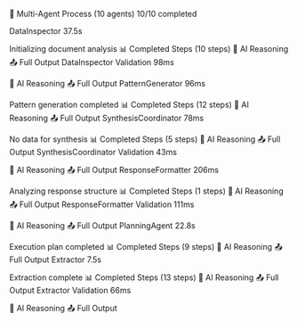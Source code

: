 🤖 Multi-Agent Process (10 agents)
10/10 completed

DataInspector
37.5s

Initializing document analysis
📊 Completed Steps (10 steps)
🧠 AI Reasoning
📤 Full Output
DataInspector Validation
98ms

🧠 AI Reasoning
📤 Full Output
PatternGenerator
96ms

Pattern generation completed
📊 Completed Steps (12 steps)
🧠 AI Reasoning
📤 Full Output
SynthesisCoordinator
78ms

No data for synthesis
📊 Completed Steps (5 steps)
🧠 AI Reasoning
📤 Full Output
SynthesisCoordinator Validation
43ms

🧠 AI Reasoning
📤 Full Output
ResponseFormatter
206ms

Analyzing response structure
📊 Completed Steps (1 steps)
🧠 AI Reasoning
📤 Full Output
ResponseFormatter Validation
111ms

🧠 AI Reasoning
📤 Full Output
PlanningAgent
22.8s

Execution plan completed
📊 Completed Steps (9 steps)
🧠 AI Reasoning
📤 Full Output
Extractor
7.5s

Extraction complete
📊 Completed Steps (13 steps)
🧠 AI Reasoning
📤 Full Output
Extractor Validation
66ms

🧠 AI Reasoning
📤 Full Output